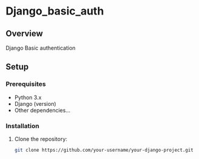 # Django_basic_auth

## Overview

Django Basic authentication 

## Setup

### Prerequisites

- Python 3.x
- Django (version)
- Other dependencies...

### Installation

1. Clone the repository:

   ```bash
   git clone https://github.com/your-username/your-django-project.git
